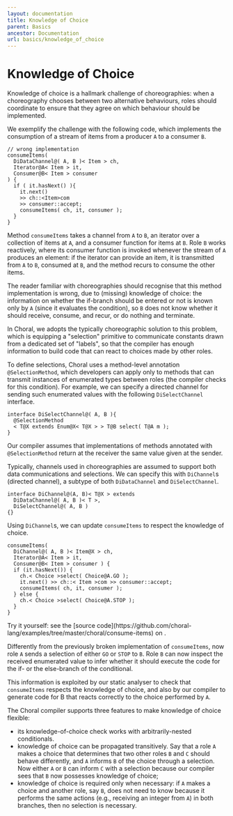 ```yaml
---
layout: documentation
title: Knowledge of Choice
parent: Basics
ancestor: Documentation
url: basics/knowledge_of_choice
---
```


# Knowledge of Choice

Knowledge of choice is a hallmark challenge of choreographies: when a choreography chooses between two alternative behaviours, roles should coordinate to ensure that they agree on which behaviour should be implemented.

We exemplify the challenge with the following code, which implements the consumption of a stream of items from a producer `A` to a consumer `B`.

```choral
// wrong implementation
consumeItems( 
  DiDataChannel@( A, B )< Item > ch, 
  Iterator@A< Item > it, 
  Consumer@B< Item > consumer
) { 
  if ( it.hasNext() ){ 
    it.next() 
    >> ch::<Item>com 
    >> consumer::accept;
    consumeItems( ch, it, consumer ); 
  } 
}
```

Method `consumeItems` takes a channel from `A` to `B`, an iterator over a collection of items at `A`, and a consumer function for items at `B`. Role `B` works reactively, where its consumer function is invoked whenever the stream of `A` produces an element: if the iterator can provide an item, it is transmitted from `A` to `B`, consumed at `B`, and the method recurs to consume the other items.

The reader familiar with choreographies should recognise that <span class="warning">this method implementation is wrong</span>, due to (missing) knowledge of choice: the information on whether the if-branch should be entered or not is known only by `A` (since it evaluates the condition), so `B` does not know whether it should receive, consume, and recur, or do nothing and terminate.

In Choral, we adopts the typically choreographic solution to this problem, which is equipping a "selection" primitive to communicate constants drawn from a dedicated set of "labels", so that 
the compiler has enough information to build code that can react to choices made by other roles.

To define selections, Choral uses a method-level annotation `@SelectionMethod`, which developers can apply only to methods that can transmit instances of enumerated types between roles (the compiler checks for this condition). For example, we can specify a directed channel for sending such enumerated values with the following `DiSelectChannel` interface.
 
```choral
interface DiSelectChannel@( A, B ){ 
  @SelectionMethod 
  < T@X extends Enum@X< T@X > > T@B select( T@A m ); 
}
```

Our compiler assumes that implementations of methods annotated with `@SelectionMethod` return at the receiver the same value given at the sender.

Typically, channels used in choreographies are assumed to support both data communications and selections. We can specify this with `DiChannel`s (directed channel), a subtype of both `DiDataChannel` and `DiSelectChannel`.

```choral
interface DiChannel@(A, B)< T@X > extends 
  DiDataChannel@( A, B )< T >, 
  DiSelectChannel@( A, B ) 
{}
```

Using `DiChannel`s, we can update `consumeItems` to respect the knowledge of choice.

```choral
consumeItems( 
  DiChannel@( A, B )< Item@X > ch, 
  Iterator@A< Item > it, 
  Consumer@B< Item > consumer ) { 
  if (it.hasNext()) {
    ch.< Choice >select( Choice@A.GO );
    it.next() >> ch::< Item >com >> consumer::accept; 
    consumeItems( ch, it, consumer ); 
  } else { 
    ch.< Choice >select( Choice@A.STOP ); 
  } 
}
```

<p class="text-center text-monospace">
Try it yourself: see the [source code](https://github.com/choral-lang/examples/tree/master/choral/consume-items) on <i class="fab fa-github"></i>.
</p>

Differently from the previously broken implementation of `consumeItems`, now role `A` sends a selection of either `GO` or `STOP` to `B`. Role `B` can now inspect the received enumerated value to infer whether it should execute the code for the if- or the else-branch of the conditional. 

This information is exploited by our static analyser to check that `consumeItems` respects the knowledge of choice, and also by our compiler to generate code for B that reacts correctly to the choice performed by `A`.

The Choral compiler supports three features to make knowledge of choice flexible:

- its knowledge-of-choice check works with arbitrarily-nested conditionals. 
- knowledge of choice can be propagated transitively. Say that a role `A` makes a choice that determines that two other roles `B` and `C` should behave differently, and `A` informs `B` of the choice through a selection. Now either `A` or `B` can inform `C` with a selection because our compiler sees that `B` now possesses knowledge of choice;
- knowledge of choice is required only when necessary: if `A` makes a choice and another role, say `B`, does not need to know because it performs the same actions (e.g., receiving an integer from `A`) in both branches, then no selection is necessary.